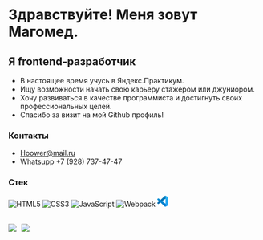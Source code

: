 # Здравствуйте! Меня зовут Магомед.

## Я frontend-разработчик

- В настоящее время учусь в Яндекс.Практикум.
- Ищу возможности начать свою карьеру стажером или джуниором.
- Хочу развиваться в качестве программиста и достигнуть своих профессиональных целей. 
- Спасибо за визит на мой Github профиль!



### Контакты
- Hoower@mail.ru
- Whatsupp +7 (928) 737-47-47


### Стек
<p>

![HTML5](https://img.shields.io/badge/html5-%23E34F26.svg?style=for-the-badge&logo=html5&logoColor=white)
![CSS3](https://img.shields.io/badge/css3-%231572B6.svg?style=for-the-badge&logo=css3&logoColor=white)
![JavaScript](https://img.shields.io/badge/javascript-%23323330.svg?style=for-the-badge&logo=javascript&logoColor=%23F7DF1E)
![Webpack](https://img.shields.io/badge/webpack-%238DD6F9.svg?style=for-the-badge&logo=webpack&logoColor=black)
<img src="https://raw.githubusercontent.com/github/explore/80688e429a7d4ef2fca1e82350fe8e3517d3494d/topics/visual-studio-code/visual-studio-code.png" alt="VS Code" height="22">

  
</p>
<br />

<div>
<a href="https://github-readme-stats.vercel.app/api?username=hoowerr&hide=contribs&show_icons=true">
  <img  align="left" height="130" style="margin-right: 10px" src="https://github-readme-stats.vercel.app/api?username=hoowerr&hide=contribs&show_icons=true" />
</a>
<a href="https://github-readme-stats.vercel.app/api/top-langs/?username=hoowerr&layout=compact">
  <img align="left" height="130" src="https://github-readme-stats.vercel.app/api/top-langs/?username=hoowerr&layout=compact" />
</a>
</div>
